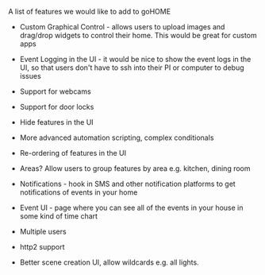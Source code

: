 A list of features we would like to add to goHOME

  - Custom Graphical Control - allows users to upload images and drag/drop widgets to control their home. This would be great for custom apps
  
  - Event Logging in the UI - it would be nice to show the event logs in the UI, so that users don't have to ssh into their PI or computer to debug issues
  
  - Support for webcams
  
  - Support for door locks
  
  - Hide features in the UI
  
  - More advanced automation scripting, complex conditionals
  
  - Re-ordering of features in the UI
  
  - Areas? Allow users to group features by area e.g. kitchen, dining room
  
  - Notifications - hook in SMS and other notification platforms to get notifications of events in your home
  
  - Event UI - page where you can see all of the events in your house in some kind of time chart
  
  - Multiple users
  
  - http2 support
  
  - Better scene creation UI, allow wildcards e.g. all lights.

